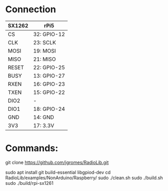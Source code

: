 # Connection
| SX1262 | rPi5 |
| --- | --- |
| CS | 32: GPIO-12 |
| CLK | 23: SCLK |
| MOSI | 19: MOSI |
| MISO | 21: MISO |
| RESET | 22: GPIO-25 |
| BUSY | 13: GPIO-27 |
| RXEN | 16: GPIO-23 |
| TXEN | 15: GPIO-22 |
| DIO2 | - |
| DIO1 | 18: GPIO-24 |
| GND | 14: GND |
| 3V3 | 17: 3.3V |


# Commands:

git clone https://github.com/jgromes/RadioLib.git

sudo apt install git build-essential libgpiod-dev
cd RadioLib/examples/NonArduino/Raspberry/
sudo ./clean.sh
sudo ./build.sh
sudo ./build/rpi-sx1261

